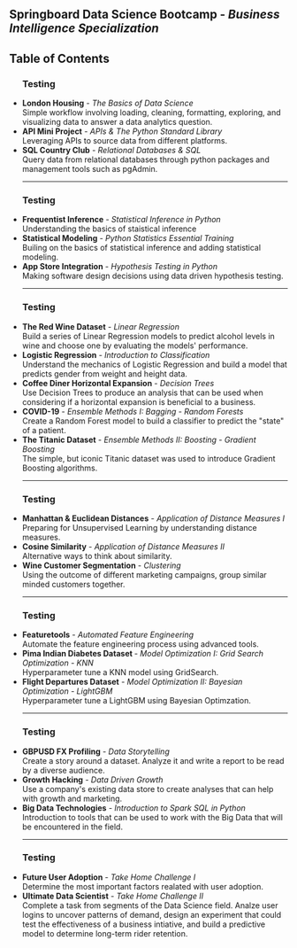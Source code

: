 <h2>Springboard Data Science Bootcamp - <i>Business Intelligence Specialization</i></h2>
<h2> Table of Contents </h2>
<ul>
  
  <h3 align='left'>Testing</h3>
  <li> <b>London Housing</b> - <i>The Basics of Data Science</i> <br /> Simple workflow involving loading, cleaning, formatting, exploring, and visualizing data to answer a data analytics question.</li>
  
  <li> <b>API Mini Project</b> - <i>APIs & The Python Standard Library</i> <br /> Leveraging APIs to source data from different platforms. </li>
  
  <li> <b>SQL Country Club</b> - <i>Relational Databases & SQL</i> <br /> Query data from relational databases through python packages and management tools such as pgAdmin. <hr> </li>
    
  <h3 align='left'>Testing</h3>
  <li> <b>Frequentist Inference</b> - <i>Statistical Inference in Python</i> <br /> Understanding the basics of staistical inference </li>
   
  <li> <b>Statistical Modeling</b> - <i>Python Statistics Essential Training</i> <br /> Builing on the basics of statistical inference and adding statistical modeling. </li>
  
  <li> <b>App Store Integration</b> - <i>Hypothesis Testing in Python</i> <br /> Making software design decisions using data driven hypothesis testing. <hr></li>
  
  <h3 align='left'>Testing</h3>
  <li> <b>The Red Wine Dataset</b> - <i>Linear Regression</i> <br /> Build a series of Linear Regression models to predict alcohol levels in wine and choose one by evaluating the models' performance.</li>
  
  <li> <b>Logistic Regression</b> - <i>Introduction to Classification</i> <br /> Understand the mechanics of Logistic Regression and build a model that predicts gender from weight and height data. </li>
  
  <li> <b>Coffee Diner Horizontal Expansion</b> - <i>Decision Trees</i> <br /> Use Decision Trees to produce an analysis that can be used when considering if a horizontal expansion is beneficial to a business. </li>
  
  <li> <b>COVID-19</b> - <i>Ensemble Methods I: Bagging - Random Forests</i> <br /> Create a Random Forest model to build a classifier to predict the "state" of a patient. </li>
  
  <li> <b>The Titanic Dataset</b> - <i>Ensemble Methods II: Boosting - Gradient Boosting </i> <br /> The simple, but iconic Titanic dataset was used to introduce Gradient Boosting algorithms.<hr></li>
  
  
  <h3 align='left'>Testing</h3>
  <li> <b>Manhattan & Euclidean Distances</b> - <i>Application of Distance Measures I</i> <br /> Preparing for Unsupervised Learning by understanding distance measures. </li>
  
  <li> <b>Cosine Similarity</b> - <i>Application of Distance Measures II</i> <br /> Alternative ways to think about similarity. </li>
  
  <li> <b>Wine Customer Segmentation</b> - <i>Clustering</i> <br /> Using the outcome of different marketing campaigns, group similar minded customers together. <hr></li>
  
  
  <h3 align='left'>Testing</h3>
  <li> <b>Featuretools</b> - <i>Automated Feature Engineering</i> <br /> Automate the feature engineering process using advanced tools. </li>
  
  <li> <b>Pima Indian Diabetes Dataset </b> - <i>Model Optimization I: Grid Search Optimization - KNN</i> <br /> Hyperparameter tune a KNN model using GridSearch. </li>
  
  <li> <b>Flight Departures Dataset</b> - <i>Model Optimization II: Bayesian Optimization - LightGBM</i> <br /> Hyperparameter tune a LightGBM using Bayesian Optimzation.<hr></li>
  
  
  <h3 align='left'>Testing</h3>
  <li> <b>GBPUSD FX Profiling</b> - <i>Data Storytelling</i> <br /> Create a story around a dataset. Analyze it and write a report to be read by a diverse audience.</li>
  
  <li> <b>Growth Hacking</b> - <i>Data Driven Growth</i> <br /> Use a company's existing data store to create analyses that can help with growth and marketing. </li>
  
  <li> <b>Big Data Technologies</b> - <i>Introduction to Spark SQL in Python</i> <br /> Introduction to tools that can be used to work with the Big Data that will be encountered in the field.<hr></li>
  
  
  <h3 align='left'>Testing</h3>
  <li> <b>Future User Adoption</b> - <i>Take Home Challenge I</i> <br /> Determine the most important factors realated with user adoption. </li>
  
  <li> <b>Ultimate Data Scientist</b> - <i>Take Home Challenge II</i> <br /> Complete a task from segments of the Data Science field. Analze user logins to uncover patterns of demand, design an experiment that could test the effectiveness of a business intiative, and build a predictive model to determine long-term rider retention. </li>



    













   
</ul>
